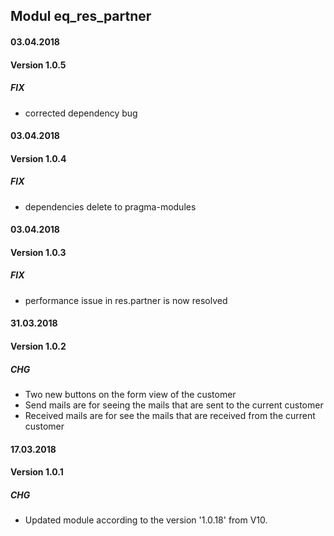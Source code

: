 ## Modul eq_res_partner

#### 03.04.2018
#### Version 1.0.5
##### FIX
- corrected dependency bug

#### 03.04.2018
#### Version 1.0.4
##### FIX
- dependencies delete to pragma-modules


#### 03.04.2018
#### Version 1.0.3
##### FIX
- performance issue in res.partner is now resolved


#### 31.03.2018
#### Version 1.0.2
##### CHG
- Two new buttons on the form view of the customer
- Send mails are for seeing the mails that are sent to the current customer
- Received mails are for see the mails that are received from the current customer

#### 17.03.2018
#### Version 1.0.1
##### CHG
- Updated module according to the version '1.0.18' from V10.
